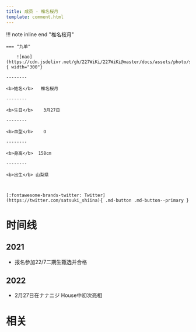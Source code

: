 ```yaml
---
title: 成员 - 椎名桜月
template: comment.html
---
```


!!! note inline end "椎名桜月"

    === "九单"

        ![nao](https://cdn.jsdelivr.net/gh/227WiKi/227WiKi@master/docs/assets/photo/satsuki/9th.jpg){ width="300"}

    --------

    <b>姓名</b>   椎名桜月

    --------

    <b>生日</b>    3月27日

    --------

    <b>血型</b>    O

    --------

    <b>身高</b>  158cm

    --------

    <b>出生</b> 山梨県

  

    [:fontawesome-brands-twitter: Twitter](https://twitter.com/satsuki_shiina){ .md-button .md-button--primary }

# 时间线
## 2021 

- 报名参加22/7二期生甄选并合格

## 2022

- 2月27日在ナナニジ House中初次亮相

# 相关
